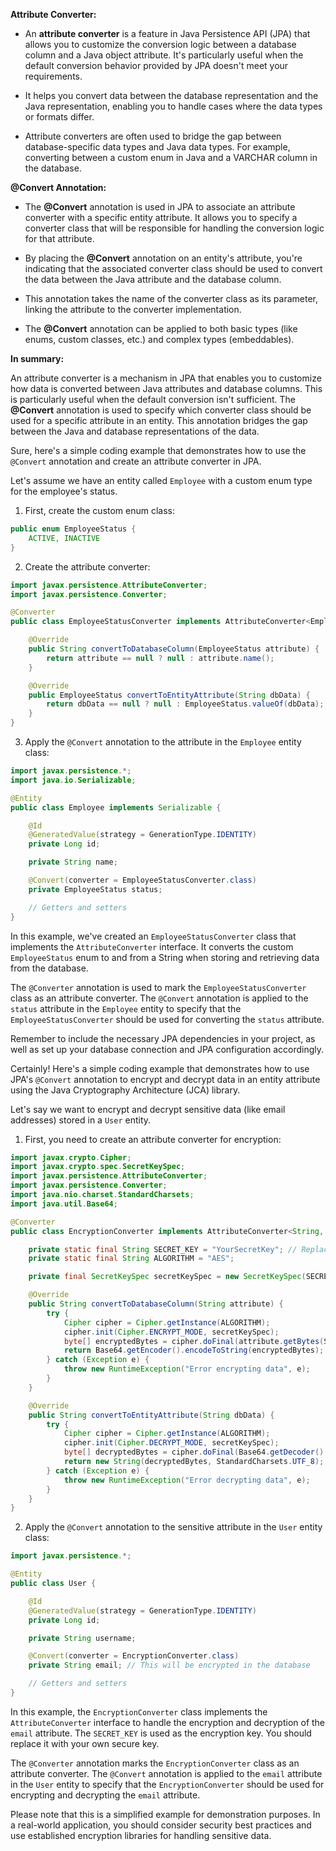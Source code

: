 **Attribute Converter:**

- An **attribute converter** is a feature in Java Persistence API (JPA) that allows you to customize the conversion logic between a database column and a Java object attribute. It's particularly useful when the default conversion behavior provided by JPA doesn't meet your requirements.

- It helps you convert data between the database representation and the Java representation, enabling you to handle cases where the data types or formats differ.

- Attribute converters are often used to bridge the gap between database-specific data types and Java data types. For example, converting between a custom enum in Java and a VARCHAR column in the database.

**@Convert Annotation:**

- The **@Convert** annotation is used in JPA to associate an attribute converter with a specific entity attribute. It allows you to specify a converter class that will be responsible for handling the conversion logic for that attribute.

- By placing the **@Convert** annotation on an entity's attribute, you're indicating that the associated converter class should be used to convert the data between the Java attribute and the database column.

- This annotation takes the name of the converter class as its parameter, linking the attribute to the converter implementation.

- The **@Convert** annotation can be applied to both basic types (like enums, custom classes, etc.) and complex types (embeddables).

**In summary:**

An attribute converter is a mechanism in JPA that enables you to customize how data is converted between Java attributes and database columns. This is particularly useful when the default conversion isn't sufficient. The **@Convert** annotation is used to specify which converter class should be used for a specific attribute in an entity. This annotation bridges the gap between the Java and database representations of the data.


Sure, here's a simple coding example that demonstrates how to use the `@Convert` annotation and create an attribute converter in JPA.

Let's assume we have an entity called `Employee` with a custom enum type for the employee's status.

1. First, create the custom enum class:

```java
public enum EmployeeStatus {
    ACTIVE, INACTIVE
}
```

2. Create the attribute converter:

```java
import javax.persistence.AttributeConverter;
import javax.persistence.Converter;

@Converter
public class EmployeeStatusConverter implements AttributeConverter<EmployeeStatus, String> {

    @Override
    public String convertToDatabaseColumn(EmployeeStatus attribute) {
        return attribute == null ? null : attribute.name();
    }

    @Override
    public EmployeeStatus convertToEntityAttribute(String dbData) {
        return dbData == null ? null : EmployeeStatus.valueOf(dbData);
    }
}
```

3. Apply the `@Convert` annotation to the attribute in the `Employee` entity class:

```java
import javax.persistence.*;
import java.io.Serializable;

@Entity
public class Employee implements Serializable {

    @Id
    @GeneratedValue(strategy = GenerationType.IDENTITY)
    private Long id;

    private String name;

    @Convert(converter = EmployeeStatusConverter.class)
    private EmployeeStatus status;

    // Getters and setters
}
```

In this example, we've created an `EmployeeStatusConverter` class that implements the `AttributeConverter` interface. It converts the custom `EmployeeStatus` enum to and from a String when storing and retrieving data from the database.

The `@Converter` annotation is used to mark the `EmployeeStatusConverter` class as an attribute converter. The `@Convert` annotation is applied to the `status` attribute in the `Employee` entity to specify that the `EmployeeStatusConverter` should be used for converting the `status` attribute.

Remember to include the necessary JPA dependencies in your project, as well as set up your database connection and JPA configuration accordingly.

Certainly! Here's a simple coding example that demonstrates how to use JPA's `@Convert` annotation to encrypt and decrypt data in an entity attribute using the Java Cryptography Architecture (JCA) library.

Let's say we want to encrypt and decrypt sensitive data (like email addresses) stored in a `User` entity.

1. First, you need to create an attribute converter for encryption:

```java
import javax.crypto.Cipher;
import javax.crypto.spec.SecretKeySpec;
import javax.persistence.AttributeConverter;
import javax.persistence.Converter;
import java.nio.charset.StandardCharsets;
import java.util.Base64;

@Converter
public class EncryptionConverter implements AttributeConverter<String, String> {

    private static final String SECRET_KEY = "YourSecretKey"; // Replace with your secret key
    private static final String ALGORITHM = "AES";

    private final SecretKeySpec secretKeySpec = new SecretKeySpec(SECRET_KEY.getBytes(StandardCharsets.UTF_8), ALGORITHM);

    @Override
    public String convertToDatabaseColumn(String attribute) {
        try {
            Cipher cipher = Cipher.getInstance(ALGORITHM);
            cipher.init(Cipher.ENCRYPT_MODE, secretKeySpec);
            byte[] encryptedBytes = cipher.doFinal(attribute.getBytes(StandardCharsets.UTF_8));
            return Base64.getEncoder().encodeToString(encryptedBytes);
        } catch (Exception e) {
            throw new RuntimeException("Error encrypting data", e);
        }
    }

    @Override
    public String convertToEntityAttribute(String dbData) {
        try {
            Cipher cipher = Cipher.getInstance(ALGORITHM);
            cipher.init(Cipher.DECRYPT_MODE, secretKeySpec);
            byte[] decryptedBytes = cipher.doFinal(Base64.getDecoder().decode(dbData));
            return new String(decryptedBytes, StandardCharsets.UTF_8);
        } catch (Exception e) {
            throw new RuntimeException("Error decrypting data", e);
        }
    }
}
```

2. Apply the `@Convert` annotation to the sensitive attribute in the `User` entity class:

```java
import javax.persistence.*;

@Entity
public class User {

    @Id
    @GeneratedValue(strategy = GenerationType.IDENTITY)
    private Long id;

    private String username;

    @Convert(converter = EncryptionConverter.class)
    private String email; // This will be encrypted in the database

    // Getters and setters
}
```

In this example, the `EncryptionConverter` class implements the `AttributeConverter` interface to handle the encryption and decryption of the `email` attribute. The `SECRET_KEY` is used as the encryption key. You should replace it with your own secure key.

The `@Converter` annotation marks the `EncryptionConverter` class as an attribute converter. The `@Convert` annotation is applied to the `email` attribute in the `User` entity to specify that the `EncryptionConverter` should be used for encrypting and decrypting the `email` attribute.

Please note that this is a simplified example for demonstration purposes. In a real-world application, you should consider security best practices and use established encryption libraries for handling sensitive data.